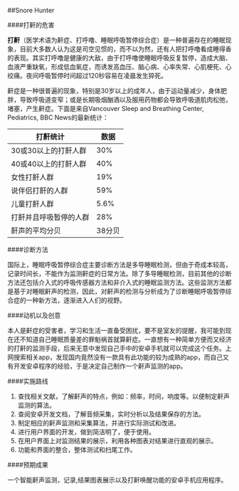 ##Snore Hunter

####打鼾的危害

**打鼾**（医学术语为鼾症、打呼噜、睡眠呼吸暂停综合症）是一种普遍存在的睡眠现象，目前大多数人认为这是司空见惯的，而不以为然，还有人把打呼噜看成睡得香的表现。其实打呼噜是健康的大敌，由于打呼噜使睡眠呼吸反复暂停，造成大脑、血液严重缺氧，形成低血氧症，而诱发高血压、脑心病、心率失常、心肌梗死、心绞痛。夜间呼吸暂停时间超过120秒容易在凌晨发生猝死。

鼾症是一种很普遍的现象，特别是30岁以上的成年人，由于运动量减少，身体肥胖，导致呼吸道变窄；或是长期吸烟酗酒以及服用药物都会导致呼吸道肌肉松弛，堵塞，产生鼾症。下面是来自Vancouver Sleep and Breathing Center, Pediatrics, BBC News的最新统计：

|打鼾统计|数据|
|--------|----|
|30或30以上的打鼾人群|30%|
|40或40以上的打鼾人群|40%|
|女性打鼾人群|19%|
|说伴侣打鼾的人群|59%|
|儿童打鼾人群|5.6%|
|打鼾并且呼吸暂停的人群|28%|
|鼾声的平均分贝|38分贝|

####诊断方法

国际上，睡眠呼吸暂停综合症主要诊断方法是多导睡眠检测，但由于奇成本较高，记录时间长，不能作为监测鼾症的日常方法。除了多导睡眠检测，目前其他的诊断方法还包括介入式的呼吸传感器方法和非介入式的睡眠监测方法。这些监测方法都是基于对睡眠鼾声的检测，因此，对鼾声的检测与分析成为了诊断睡眠呼吸暂停综合症的一种新方法，逐渐进入人们的视野。

####动机以及创意

本人是鼾症的受害者，学习和生活一直备受困扰，要不是室友的提醒，我可能到现在还不知道自己睡眠质量差的罪魁祸首就算鼾症。一直想有一种简单方便而又经济的打鼾的监测手段，后来无意中发现自己手中的安卓手机就可以完成这个任务。上网搜索相关app，发现国内竟然没有一款具有此功能的较为成熟的app，而自己又有开发安卓程序的经验，于是决定自己制作一个鼾声监测的app。

####实施路线

1. 查找相关文献，了解鼾声的特点，例如：频率，时间，响度等。以便制定鼾声监测的算法。
2. 查阅安卓开发文档，了解音频采集，实时分析以及结果保存的方法。
3. 制定相应的鼾声监测和采集算法，并进行实际测试和改进。
4. 进行用户界面的开发，做到简洁明了，便于使用。
4. 在用户界面上对监测结果的展示，利用各种图表对结果进行直观的展示。
5. 功能和界面的整合，整体测试和扫尾工作。

####预期成果

一个智能鼾声监测，记录,结果图表展示以及打鼾唤醒功能的安卓手机应用程序。

